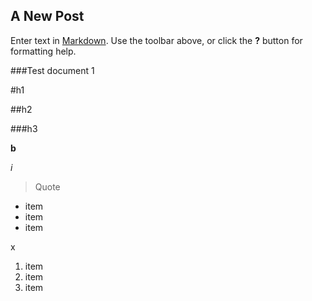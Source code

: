 ## A New Post

Enter text in [Markdown](http://daringfireball.net/projects/markdown/). Use the toolbar above, or click the **?** button for formatting help.

###Test document 1


#h1

##h2

###h3

**b**

_i_

> Quote

- item
- item
- item

x

1. item
2. item
3. item





